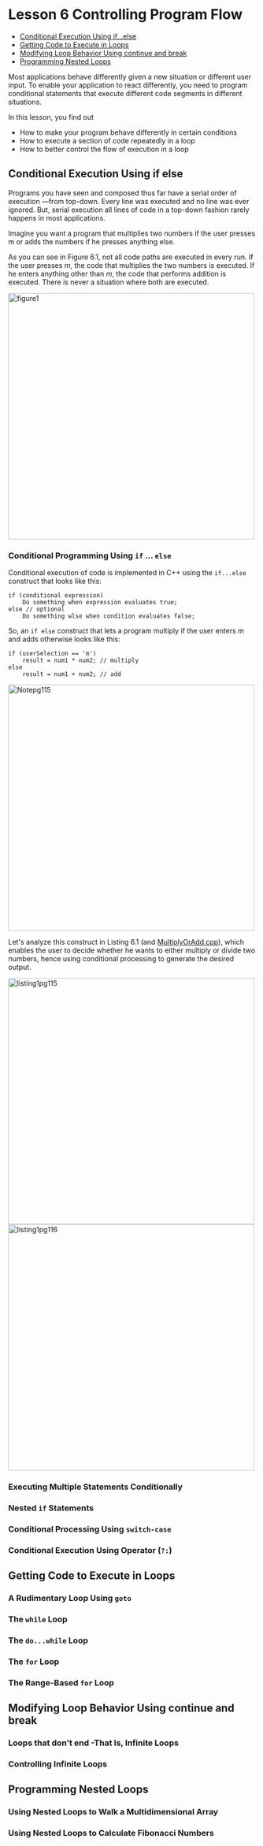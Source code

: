 # Lesson 6 Controlling Program Flow
- [Conditional Execution Using if...else](Conditional-Execution-Using-if-else)
- [Getting Code to Execute in Loops](#Getting-Code-to-Execute-in-Loops)
- [Modifying Loop Behavior Using continue and break](#Modifying-Loop-Behavior-Using-continue-and-break)
- [Programming Nested Loops](#Programming-Nested-Loops)

Most applications behave differently given a new situation or different user input. To enable your application to react differently, you need to program conditional statements that execute different code segments in different situations. 

In this lesson, you find out	 
- How to make your program behave differently in certain conditions
- How to execute a section of code repeatedly in a loop    
- How to better control the flow of execution in a loop 

## Conditional Execution Using if else

Programs you have seen and composed thus far have a serial order of execution  —from top-down. Every line was executed and no line was ever ignored. But, serial execution all lines of code in a top-down fashion rarely happens in most applications. 

Imagine you want a program that multiplies two numbers if the user presses m or adds the numbers if he presses anything else.

As you can see in Figure 6.1, not all code paths are executed in every run. If the user presses *m*, the code that multiplies the two numbers is executed. If he enters anything other than *m*, the code that performs addition is executed. There is never a situation where both are executed.

<img src="https://github.com/keldavis/c-plus-plus-practice/blob/master/Sam's%20Teach%20Yourself/Part%201%20The%20Basics/note%20pics/Figure6.1.jpg" alt="figure1" width="500"/>

### Conditional Programming Using ```if``` ... ```else```

Conditional execution of code is implemented in C++ using the ```if...else``` construct that looks like this:

```
if (conditional expression)
	Do something when expression evaluates true;
else // optional
	Do something wlse when condition evaluates false;
```

So, an ```if else``` construct that lets a program multiply if the user enters *m* and adds otherwise looks like this:

```
if (userSelection == 'm')
	result = num1 * num2; // multiply
else
	result = num1 + num2; // add
```

<img src="https://github.com/keldavis/c-plus-plus-practice/blob/master/Sam's%20Teach%20Yourself/Part%201%20The%20Basics/note%20pics/Notepg115.jpg" alt="Notepg115" width="500"/>

Let's analyze this construct in Listing 6.1 (and [MultiplyOrAdd.cpp](https://github.com/keldavis/c-plus-plus-practice/blob/master/Sam's%20Teach%20Yourself/Part%201%20The%20Basics/Lesson%206%20Controlling%20Program%20Flow/MultiplyOrAdd.cpp)), which enables the user to decide whether he wants to either multiply or divide two numbers, hence using conditional processing to generate the desired output. 

<img src="https://github.com/keldavis/c-plus-plus-practice/blob/master/Sam's%20Teach%20Yourself/Part%201%20The%20Basics/note%20pics/Listing6.1pg115.jpg" alt="listing1pg115" width="500"/>
<img src="https://github.com/keldavis/c-plus-plus-practice/blob/master/Sam's%20Teach%20Yourself/Part%201%20The%20Basics/note%20pics/Listing6.1pg116.jpg" alt="listing1pg116" width="500"/>

### Executing Multiple Statements Conditionally

### Nested ```if``` Statements

### Conditional Processing Using ```switch-case```

### Conditional Execution Using Operator (```?:```)

## Getting Code to Execute in Loops

### A Rudimentary Loop Using ```goto```

### The ```while``` Loop

### The ```do...while``` Loop

### The ```for``` Loop

### The Range-Based ```for``` Loop

## Modifying Loop Behavior Using continue and break

### Loops that don't end -That Is, Infinite Loops

### Controlling Infinite Loops

## Programming Nested Loops

### Using Nested Loops to Walk a Multidimensional Array

### Using Nested Loops to Calculate Fibonacci Numbers